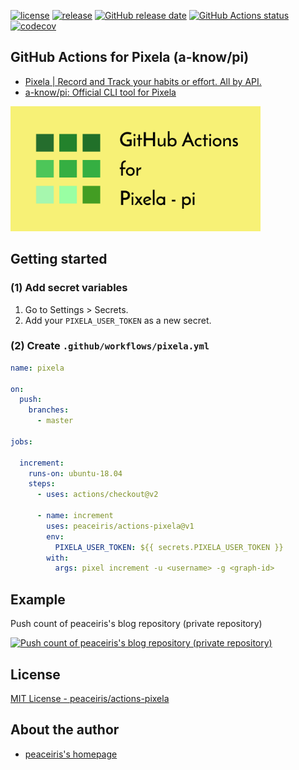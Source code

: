 [![license](https://img.shields.io/github/license/peaceiris/actions-pixela.svg)](https://github.com/peaceiris/actions-pixela/blob/master/LICENSE)
[![release](https://img.shields.io/github/release/peaceiris/actions-pixela.svg)](https://github.com/peaceiris/actions-pixela/releases/latest)
[![GitHub release date](https://img.shields.io/github/release-date/peaceiris/actions-pixela.svg)](https://github.com/peaceiris/actions-pixela/releases)
[![GitHub Actions status](https://github.com/peaceiris/actions-pixela/workflows/Docker%20Image%20CI/badge.svg)](https://github.com/peaceiris/actions-pixela/actions)
[![codecov](https://codecov.io/gh/peaceiris/actions-pixela/branch/master/graph/badge.svg)](https://codecov.io/gh/peaceiris/actions-pixela)



## GitHub Actions for Pixela (a-know/pi)

- [Pixela | Record and Track your habits or effort. All by API.](https://pixe.la/)
- [a-know/pi: Official CLI tool for Pixela](https://github.com/a-know/pi)

<img width="400" alt="GitHub Actions for Pixela" src="./images/ogp.svg">



## Getting started

### (1) Add secret variables

1. Go to Settings > Secrets.
2. Add your `PIXELA_USER_TOKEN` as a new secret.

### (2) Create `.github/workflows/pixela.yml`

```yaml
name: pixela

on:
  push:
    branches:
      - master

jobs:

  increment:
    runs-on: ubuntu-18.04
    steps:
      - uses: actions/checkout@v2

      - name: increment
        uses: peaceiris/actions-pixela@v1
        env:
          PIXELA_USER_TOKEN: ${{ secrets.PIXELA_USER_TOKEN }}
        with:
          args: pixel increment -u <username> -g <graph-id>
```



## Example

Push count of peaceiris's blog repository (private repository)

[![Push count of peaceiris's blog repository (private repository)](https://pixe.la/v1/users/peaceiris/graphs/reveltb-push)](https://pixe.la/v1/users/peaceiris/graphs/reveltb-push.html)



## License

[MIT License - peaceiris/actions-pixela]

[MIT License - peaceiris/actions-pixela]: https://github.com/peaceiris/actions-pixela/blob/master/LICENSE



## About the author

- [peaceiris's homepage](https://peaceiris.com/)

